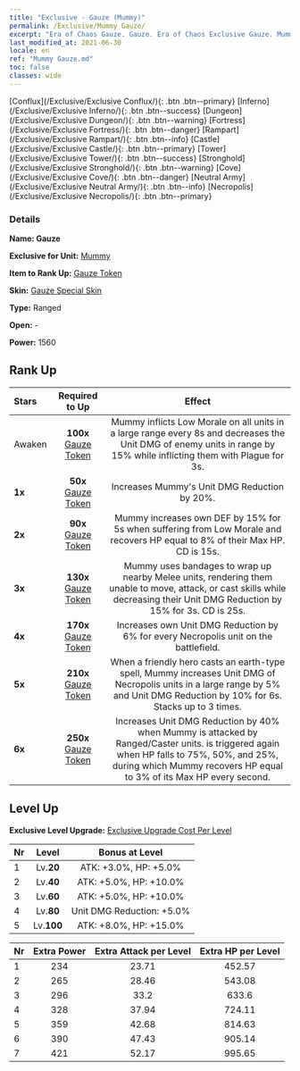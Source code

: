 ```yaml
---
title: "Exclusive - Gauze (Mummy)"
permalink: /Exclusive/Mummy Gauze/
excerpt: "Era of Chaos Gauze. Gauze. Era of Chaos Exclusive Gauze. Mummy Exclusive."
last_modified_at: 2021-06-30
locale: en
ref: "Mummy Gauze.md"
toc: false
classes: wide
---
```

 [Conflux](/Exclusive/Exclusive Conflux/){: .btn .btn--primary} [Inferno](/Exclusive/Exclusive Inferno/){: .btn .btn--success} [Dungeon](/Exclusive/Exclusive Dungeon/){: .btn .btn--warning} [Fortress](/Exclusive/Exclusive Fortress/){: .btn .btn--danger} [Rampart](/Exclusive/Exclusive Rampart/){: .btn .btn--info} [Castle](/Exclusive/Exclusive Castle/){: .btn .btn--primary} [Tower](/Exclusive/Exclusive Tower/){: .btn .btn--success} [Stronghold](/Exclusive/Exclusive Stronghold/){: .btn .btn--warning} [Cove](/Exclusive/Exclusive Cove/){: .btn .btn--danger} [Neutral Army](/Exclusive/Exclusive Neutral Army/){: .btn .btn--info} [Necropolis](/Exclusive/Exclusive Necropolis/){: .btn .btn--primary} 

### Details
 **Name: Gauze** 

 **Exclusive for Unit:** [Mummy](/units/Mummy/) 

 **Item to Rank Up:** [Gauze Token](/Items/con_981/)

 **Skin:** [Gauze Special Skin](/Items/con_649/)

 **Type:** Ranged

 **Open:** -

 **Power:** 1560

## Rank Up

  |     Stars    |  Required to Up | Effect |
  |:-------------|:---------------:|:---------------:|
  |  Awaken  | **100x** [Gauze Token](/Items/con_981/) | Mummy inflicts Low Morale on all units in a large range every 8s and decreases the Unit DMG of enemy units in range by 15% while inflicting them with Plague for 3s. |
  | **1x** <i class="fas fa-star"/> | **50x** [Gauze Token](/Items/con_981/) | Increases Mummy's Unit DMG Reduction by 20%. |
  | **2x** <i class="fas fa-star"/> | **90x** [Gauze Token](/Items/con_981/) | Mummy increases own DEF by 15% for 5s when suffering from Low Morale and recovers HP equal to 8% of their Max HP. CD is 15s. |
  | **3x** <i class="fas fa-star"/> | **130x** [Gauze Token](/Items/con_981/) | <Mummification> Mummy uses bandages to wrap up nearby Melee units, rendering them unable to move, attack, or cast skills while decreasing their Unit DMG Reduction by 15% for 3s. CD is 25s. |
  | **4x** <i class="fas fa-star"/> | **170x** [Gauze Token](/Items/con_981/) | Increases own Unit DMG Reduction by 6% for every Necropolis unit on the battlefield. |
  | **5x** <i class="fas fa-star"/> | **210x** [Gauze Token](/Items/con_981/) | When a friendly hero casts an earth-type spell, Mummy increases Unit DMG of Necropolis units in a large range by 5% and Unit DMG Reduction by 10% for 6s. Stacks up to 3 times. |
  | **6x** <i class="fas fa-star"/> | **250x** [Gauze Token](/Items/con_981/) | Increases Unit DMG Reduction by 40% when Mummy is attacked by Ranged/Caster units. <Mummification> is triggered again when HP falls to 75%, 50%, and 25%, during which Mummy recovers HP equal to 3% of its Max HP every second. |


## Level Up
 **Exclusive Level Upgrade:** [Exclusive Upgrade Cost Per Level](/Exclusive/ExclusiveUpgradeCostPerLevel/)

  |  Nr  |   Level  | Bonus at Level |
  |:-----|:--------:|:--------------:|
  | 1 | Lv.**20** | ATK: +3.0%, HP: +5.0% |
  | 2 | Lv.**40** | ATK: +5.0%, HP: +10.0% |
  | 3 | Lv.**60** | ATK: +5.0%, HP: +10.0% |
  | 4 | Lv.**80** | Unit DMG Reduction: +5.0% |
  | 5 | Lv.**100** | ATK: +8.0%, HP: +15.0% |


  |  Nr  |  Extra Power | Extra Attack per Level | Extra HP per Level |
  |:-----|:--------:|:--------:|:--------:|
  | 1 | 234 | 23.71 | 452.57 |
  | 2 | 265 | 28.46 | 543.08 |
  | 3 | 296 | 33.2 | 633.6 |
  | 4 | 328 | 37.94 | 724.11 |
  | 5 | 359 | 42.68 | 814.63 |
  | 6 | 390 | 47.43 | 905.14 |
  | 7 | 421 | 52.17 | 995.65 |


